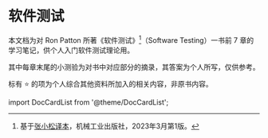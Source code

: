 # 软件测试
本文档为对 Ron Patton 所著《软件测试》[^1]（Software Testing）一书前 7 章的学习笔记，供个人入门软件测试理论用。

其中每章末尾的小测验为对书中对应部分的摘录，其答案为个人所写，仅供参考。

标有 ⭐ 的项为个人综合其他资料所加入的相关内容，非原书内容。

import DocCardList from '@theme/DocCardList';

<DocCardList />

[^1]: 基于[张小松译本](http://www.cmpedu.com/books/book/2011328.htm)，机械工业出版社，2023年3月第1版。
